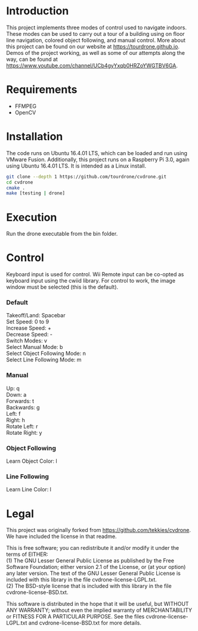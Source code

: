 # Introduction  
This project implements three modes of control used to navigate indoors. These modes can be used to carry out a tour of a building using on floor line navigation, colored object following, and manual control. More about this project can be found on our website at https://tourdrone.github.io. Demos of the project working, as well as some of our attempts along the way, can be found at https://www.youtube.com/channel/UCb4gyYxqb0HRZoYWGTBV6GA. 

# Requirements
* FFMPEG
* OpenCV
    
# Installation  
The code runs on Ubuntu 16.4.01 LTS, which can be loaded and run using VMware Fusion. Additionally, this project runs on a Raspberry Pi 3.0, again using Ubuntu 16.4.01 LTS. It is intended as a Linux install.

```bash
git clone --depth 1 https://github.com/tourdrone/cvdrone.git
cd cvdrone
cmake .
make [testing | drone]
```  

# Execution  
Run the drone executable from the bin folder.  

# Control  
  Keyboard input is used for control. Wii Remote input can be co-opted as keyboard input using the cwiid library. For control to work, the image window must be selected (this is the default). 
  
### Default
  Takeoff/Land: Spacebar  
  Set Speed: 0 to 9  
  Increase Speed: +  
  Decrease Speed: -  
  Switch Modes: v  
  Select Manual Mode: b  
  Select Object Following Mode: n  
  Select Line Following Mode: m  
  
### Manual  
  Up: q  
  Down: a  
  Forwards: t  
  Backwards: g  
  Left: f  
  Right: h  
  Rotate Left: r  
  Rotate Right: y  
  
### Object Following  
  Learn Object Color: l  
  
### Line Following  
  Learn Line Color: l  

# Legal  
This project was originally forked from https://github.com/tekkies/cvdrone. We have included the license in that readme. 
	  
This is free software; you can redistribute it and/or modify it under the terms of EITHER:  
  (1) The GNU Lesser General Public License as published by the Free Software Foundation; either version 2.1 of the License, or (at your option) any later version. The text of the GNU Lesser General Public License is included with this library in the file cvdrone-license-LGPL.txt.  
  (2) The BSD-style license that is included with this library in the file cvdrone-license-BSD.txt.  

This software is distributed in the hope that it will be useful, but WITHOUT ANY WARRANTY; without even the implied warranty of MERCHANTABILITY or FITNESS FOR A PARTICULAR PURPOSE. See the files cvdrone-license-LGPL.txt and cvdrone-license-BSD.txt for more details.  
